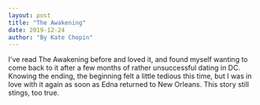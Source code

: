 ```yaml
---
layout: post
title: "The Awakening"
date: 2019-12-24
author: "By Kate Chopin"
---
```


I've read The Awakening before and loved it, and found myself wanting to come back to it after a few months of rather unsuccessful dating in DC. Knowing the ending, the beginning felt a little tedious this time, but I was in love with it again as soon as Edna returned to New Orleans. This story still stings, too true. 